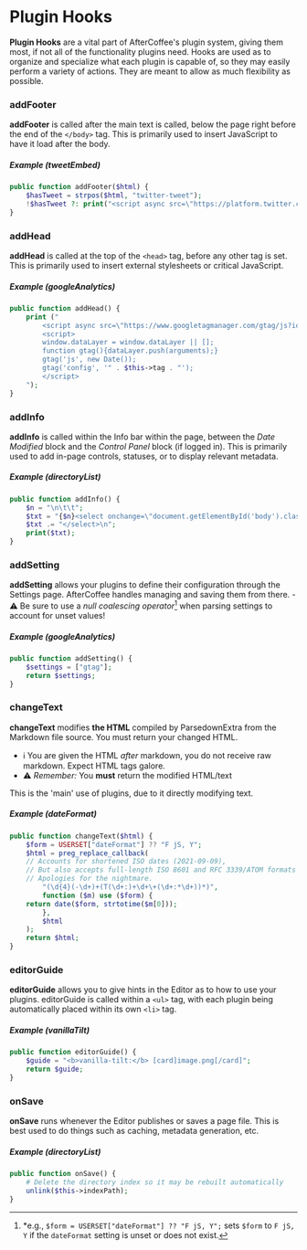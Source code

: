 # Plugin Hooks
**Plugin Hooks** are a vital part of AfterCoffee's plugin system, giving them most, if not all of the functionality plugins need. Hooks are used as to organize and specialize what each plugin is capable of, so they may easily perform a variety of actions. They are meant to allow as much flexibility as possible.

### addFooter
**addFooter** is called after the main text is called, below the page right before the end of the `</body>` tag.
This is primarily used to insert JavaScript to have it load after the body.

##### Example (tweetEmbed)
```php
public function addFooter($html) {
	$hasTweet = strpos($html, "twitter-tweet");
	!$hasTweet ?: print("<script async src=\"https://platform.twitter.com/widgets.js\" charset=\"utf-8\"></script>");
}
```

### addHead
**addHead** is called at the top of the `<head>` tag, before any other tag is set.
This is primarily used to insert external stylesheets or critical JavaScript.

##### Example (googleAnalytics)
```php
public function addHead() {
	print ("
		<script async src=\"https://www.googletagmanager.com/gtag/js?id=" . $this->tag . "\"></script>
		<script>
	  	window.dataLayer = window.dataLayer || [];
	  	function gtag(){dataLayer.push(arguments);}
	  	gtag('js', new Date());
	  	gtag('config', '" . $this->tag . "');
		</script>
	");
}
```

### addInfo
**addInfo** is called within the Info bar within the page, between the _Date Modified_ block and the _Control Panel_ block (if logged in).
This is primarily used to add in-page controls, statuses, or to display relevant metadata.

##### Example (directoryList)
```php
public function addInfo() {
    $n = "\n\t\t";
    $txt = "{$n}<select onchange=\"document.getElementById('body').className = ' pageOut'; location = this.options[this.selectedIndex].value;\">{$n}";    $txt .= $this->getFiles();
    $txt .= "</select>\n";
    print($txt);
}
```

### addSetting

**addSetting** allows your plugins to define their configuration through the Settings page. AfterCoffee handles managing and saving them from there. - ⚠ Be sure to use a _null coalescing operator_[^nco] when parsing settings to account for unset values!

[^nco]: \*e.g., `$form = USERSET["dateFormat"] ?? "F jS, Y";` sets `$form` to `F jS, Y` if the `dateFormat` setting is unset or does not exist.

##### Example (googleAnalytics)
```php
public function addSetting() {
	$settings = ["gtag"];
	return $settings;
}
```

### changeText
**changeText** modifies **the HTML** compiled by ParsedownExtra from the Markdown file source. You must return your changed HTML.

* ℹ You are given the HTML _after_ markdown, you do not receive raw markdown. Expect HTML tags galore.
* ⚠ _Remember:_ You **must** return the modified HTML/text

This is the 'main' use of plugins, due to it directly modifying text.

##### Example (dateFormat)
```php
public function changeText($html) {
	$form = USERSET["dateFormat"] ?? "F jS, Y";
	$html = preg_replace_callback(
	// Accounts for shortened ISO dates (2021-09-09),
	// But also accepts full-length ISO 8601 and RFC 3339/ATOM formats as well.
	// Apologies for the nightmare.
	    "(\d{4}(-\d+)+(T(\d+:)+\d+\+(\d+:*\d+))*)",
	    function ($m) use ($form) {
	return date($form, strtotime($m[0]));
	    },
	    $html
	);
	return $html;
}
```

### editorGuide
**editorGuide** allows you to give hints in the Editor as to how to use your plugins. editorGuide is called within a `<ul>` tag, with each plugin being automatically placed within its own `<li>` tag.

##### Example (vanillaTilt)
```php
public function editorGuide() {
	$guide = "<b>vanilla-tilt:</b> [card]image.png[/card]";
	return $guide;
}
```

### onSave
**onSave** runs whenever the Editor publishes or saves a page file.
This is best used to do things such as caching, metadata generation, etc.

##### Example (directoryList)
```php
public function onSave() {
    # Delete the directory index so it may be rebuilt automatically
    unlink($this->indexPath);
}
```
